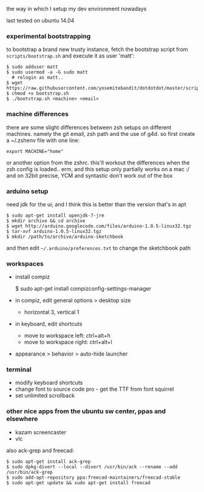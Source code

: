 the way in which I setup my dev environment nowadays

last tested on ubuntu 14.04


### experimental bootstrapping
to bootstrap a brand new trusty instance,
fetch the bootstrap script from `scripts/bootstrap.sh`
and execute it as user 'matt':

    $ sudo adduser matt
    $ sudo usermod -a -G sudo matt
      # relogin as matt..
    $ wget https://raw.githubusercontent.com/yosemitebandit/dotdotdot/master/scripts/bootstrap.sh
    $ chmod +x bootstrap.sh
    $ ./bootstrap.sh <machine> <email>


### machine differences
there are some slight differences between zsh setups on different machines.
namely the git email, zsh path and the use of g4d.
so first create a ~/.zshenv file with one line:

    export MACHINE="home"

or another option from the zshrc.
this'll workout the differences when the zsh config is loaded..
erm, and this setup only partially works on a mac :/
and on 32bit precise, YCM and syntastic don't work out of the box


### arduino setup
need jdk for the ui; and I think this is better than the version that's in apt

    $ sudo apt-get install openjdk-7-jre
    $ mkdir archive && cd archive
    $ wget http://arduino.googlecode.com/files/arduino-1.0.5-linux32.tgz
    $ tar-xvf arduino-1.0.5-linux32.tgz
    $ mkdir /path/to/archive/arduino-sketchbook

and then edit `~/.arduino/preferences.txt` to change the sketchbook path


### workspaces
* install compiz

    $ sudo apt-get install compizconfig-settings-manager

* in compiz, edit general options > desktop size
  * horizontal 3, vertical 1
* in keyboard, edit shortcuts
  * move to workspace left: ctrl+alt+h
  * move to workspace right: ctrl+alt+l
* appearance > behavior > auto-hide launcher


### terminal
* modify keyboard shortcuts
* change font to source code pro - get the TTF from font squirrel
* set unlimited scrollback


### other nice apps from the ubuntu sw center, ppas and elsewhere
* kazam screencaster
* vlc

also ack-grep and freecad:

    $ sudo apt-get install ack-grep
    $ sudo dpkg-divert --local --divert /usr/bin/ack --rename --add /usr/bin/ack-grep
    $ sudo add-apt-repository ppa:freecad-maintainers/freecad-stable
    $ sudo apt-get update && sudo apt-get install freecad
